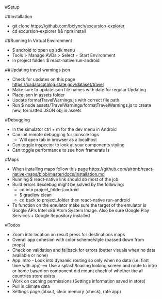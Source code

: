 #Setup

##Installation
- git clone https://github.com/bclynch/excursion-explorer
- cd excursion-explorer && npm install

##Running In Virtual Environment
- $ android to open up sdk menu
- Tools > Manage AVDs > Select + Start Environment
- In project folder: $ react-native run-android

##Updating travel warnings json
- Check for updates on this page https://cadatacatalog.state.gov/dataset/travel
- Make sure to update json file names with date for regular Updating
- Place json in assets folder
- Update formatTravelWarnings.js with correct file path
- Run $ node assets/TravelWarnings/formatTravelWarnings.js to create new, formatted JSON obj in assets

#Debugging
- In the simulator ctrl + m for the dev menu in Android
- Can init remote debugging for console logs
  - Will open tab in browser as a localhost
- Can toggle inspector to look at your components styling
- Can toggle performance to see how framerate is

#Maps
- When installing maps follow this page https://github.com/airbnb/react-native-maps/blob/master/docs/installation.md
- Running $ react-native link should do most of the job
- Build errors dexdebug might be solved by the following:
  - cd into project_folder/android
  - $ gradlew clean
  - cd back to project_folder then react-native run-android
- To function on the emulator make sure the target of the emulator is Google APIs Intel x86 Atom System Image. Also be sure Google Play Services + Google Repository installed

#Todos
- Zoom into location on result press for destinations maps
- Overall app cohesion with color scheme/style (passed down from props)
- Check on validation and fallback for errors (better visuals when no data available or none)
- App intro - Look into dynamic routing so only when no data (i.e. first time with app) ==> Use a splash/loading looking screen and route to intro or home based on component did mount check of whether the all countries store exists
- Work on caching permissions (Settings information saved in store)
- Pull in climate data
- Settings page (about, clear memory (check), rate app)
